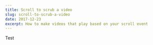 ```yaml
---
title: Scroll to scrub a video
slug: scroll-to-scrub-a-video
date: 2017-12-23
excerpt: How to make videos that play based on your scroll event
---
```


Test